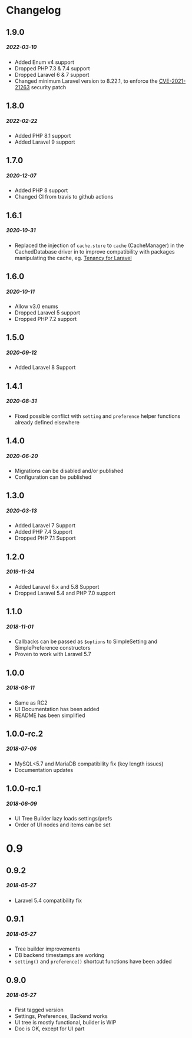 # Changelog

## 1.9.0
##### 2022-03-10

- Added Enum v4 support
- Dropped PHP 7.3 & 7.4 support
- Dropped Laravel 6 & 7 support
- Changed minimum Laravel version to 8.22.1, to enforce the [CVE-2021-21263](https://blog.laravel.com/security-laravel-62011-7302-8221-released) security patch

## 1.8.0
##### 2022-02-22

- Added PHP 8.1 support
- Added Laravel 9 support

## 1.7.0
##### 2020-12-07

- Added PHP 8 support
- Changed CI from travis to github actions

## 1.6.1
##### 2020-10-31

- Replaced the injection of `cache.store` to `cache` (CacheManager) in the CachedDatabase driver in
  to improve compatibility with packages manipulating the cache,
  eg. [Tenancy for Laravel](https://tenancyforlaravel.com/docs/v3/configuration#cache)

## 1.6.0
##### 2020-10-11

- Allow v3.0 enums
- Dropped Laravel 5 support
- Dropped PHP 7.2 support

## 1.5.0
##### 2020-09-12

- Added Laravel 8 Support

## 1.4.1
##### 2020-08-31

- Fixed possible conflict with `setting` and `preference` helper functions already defined elsewhere

## 1.4.0
##### 2020-06-20

- Migrations can be disabled and/or published
- Configuration can be published

## 1.3.0
##### 2020-03-13

- Added Laravel 7 Support
- Added PHP 7.4 Support
- Dropped PHP 7.1 Support

## 1.2.0
##### 2019-11-24

- Added Laravel 6.x and 5.8 Support
- Dropped Laravel 5.4 and PHP 7.0 support

## 1.1.0
##### 2018-11-01

- Callbacks can be passed as `$options` to SimpleSetting and SimplePreference constructors
- Proven to work with Laravel 5.7

## 1.0.0
##### 2018-08-11

- Same as RC2
- UI Documentation has been added
- README has been simplified

## 1.0.0-rc.2
##### 2018-07-06

- MySQL<5.7 and MariaDB compatibility fix (key length issues)
- Documentation updates

## 1.0.0-rc.1
##### 2018-06-09

- UI Tree Builder lazy loads settings/prefs
- Order of UI nodes and items can be set

# 0.9

## 0.9.2
##### 2018-05-27

- Laravel 5.4 compatibility fix

## 0.9.1
##### 2018-05-27

- Tree builder improvements
- DB backend timestamps are working
- `setting()` and `preference()` shortcut functions have been added

## 0.9.0
##### 2018-05-27

- First tagged version
- Settings, Preferences, Backend works
- UI tree is mostly functional, builder is WIP
- Doc is OK, except for UI part
